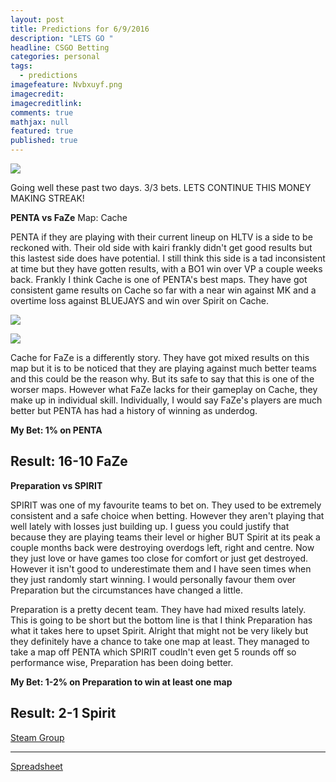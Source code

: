 ```yaml
---
layout: post
title: Predictions for 6/9/2016
description: "LETS GO "
headline: CSGO Betting
categories: personal
tags: 
  - predictions
imagefeature: Nvbxuyf.png
imagecredit: 
imagecreditlink: 
comments: true
mathjax: null
featured: true
published: true
---
```


![]({{site.baseurl}}/images/Screenshot%20(55).png)

Going well these past two days. 3/3 bets. LETS CONTINUE THIS MONEY MAKING STREAK!


**PENTA vs FaZe**
Map: Cache

PENTA if they are playing with their current lineup on HLTV is a side to be reckoned with. Their old side with kairi frankly didn't get good results but this lastest side does have potential. I still think this side is a tad inconsistent at time but they have gotten results, with a BO1 win over VP a couple weeks back.
Frankly I think Cache is one of PENTA's best maps. They have got consistent game results on Cache so far with a near win against MK and a overtime loss against BLUEJAYS and win over Spirit on Cache.

![]({{site.baseurl}}/images/Screenshot%20(56).png)

![]({{site.baseurl}}/images/Screenshot%20(57).png)

Cache for FaZe is a differently story. They have got mixed results on this map but it is to be noticed that they are playing against much better teams and this could be the reason why. But its safe to say that this is one of the worser maps.
However what FaZe lacks for their gameplay on Cache, they make up in individual skill. Individually, I would say FaZe's players are much better but PENTA has had a history of winning as underdog.

**My Bet: 1% on PENTA**

Result: 16-10 FaZe
-------------------------------------------------------------------

**Preparation vs SPIRIT**

SPIRIT was one of my favourite teams to bet on. They used to be extremely consistent and a safe choice when betting. However they aren't playing that well lately with losses just building up. I guess you could justify that because they are playing teams their level or higher BUT Spirit at its peak a couple months back were destroying overdogs left, right and centre. Now they just love or have games too close for comfort or just get destroyed. However it isn't good to underestimate them and I have seen times when they just randomly start winning. I would personally favour them over Preparation but the circumstances have changed a little.

Preparation is a pretty decent team. They have had mixed results lately. This is going to be short but the bottom line is that I think Preparation has what it takes here to upset Spirit. Alright that might not be very likely but they definitely have a chance to take one map at least. They managed to take a map off PENTA which SPIRIT coudln't even get 5 rounds off so performance wise, Preparation has been doing better. 

**My Bet: 1-2% on Preparation to win at least one map**

Result: 2-1 Spirit
-------------------------------------------------------------------
[Steam Group](http://steamcommunity.com/groups/csgobetprofits)

-------------------------------------------------------------------
[Spreadsheet](https://docs.google.com/spreadsheets/d/13MlmHE2fm4qRCgWzPbshnqwbSToKvYS2b9pk_QHxgOo/edit#gid=0)
	
